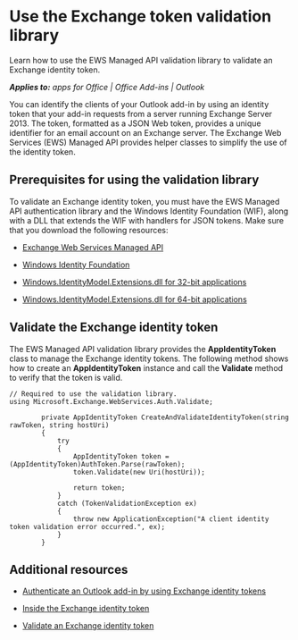 
# Use the Exchange token validation library
Learn how to use the EWS Managed API validation library to validate an Exchange identity token.

 _**Applies to:** apps for Office | Office Add-ins | Outlook_

You can identify the clients of your Outlook add-in by using an identity token that your add-in requests from a server running Exchange Server 2013. The token, formatted as a JSON Web token, provides a unique identifier for an email account on an Exchange server. The Exchange Web Services (EWS) Managed API provides helper classes to simplify the use of the identity token.

## Prerequisites for using the validation library


To validate an Exchange identity token, you must have the EWS Managed API authentication library and the Windows Identity Foundation (WIF), along with a DLL that extends the WIF with handlers for JSON tokens. Make sure that you download the following resources:


- [Exchange Web Services Managed API](http://go.microsoft.com/fwlink/?LinkID=255472)
    
- [Windows Identity Foundation ](http://www.microsoft.com/en-us/download/details.aspx?id=17331)
    
- [Windows.IdentityModel.Extensions.dll for 32-bit applications](http://download.microsoft.com/download/0/1/D/01D06854-CA0C-46F1-ADBA-EBF86010DCC6/MicrosoftIdentityExtensions-32.msi)
    
- [Windows.IdentityModel.Extensions.dll for 64-bit applications](http://download.microsoft.com/download/0/1/D/01D06854-CA0C-46F1-ADBA-EBF86010DCC6/MicrosoftIdentityExtensions-64.msi)
    

## Validate the Exchange identity token


The EWS Managed API validation library provides the  **AppIdentityToken** class to manage the Exchange identity tokens. The following method shows how to create an **AppIdentityToken** instance and call the **Validate** method to verify that the token is valid.


```
// Required to use the validation library.
using Microsoft.Exchange.WebServices.Auth.Validate;

        private AppIdentityToken CreateAndValidateIdentityToken(string rawToken, string hostUri)
        {
            try
            {
                AppIdentityToken token = (AppIdentityToken)AuthToken.Parse(rawToken);
                token.Validate(new Uri(hostUri));

                return token;
            }
            catch (TokenValidationException ex)
            {
                throw new ApplicationException("A client identity token validation error occurred.", ex);
            }
        }

```


## Additional resources



- [Authenticate an Outlook add-in by using Exchange identity tokens](../outlook/authentication/authentication.md)
    
- [Inside the Exchange identity token](../outlook/authentication/inside-the-identity-token.md)
    
- [Validate an Exchange identity token](../outlook/authentication/validate-an-identity-token.md)
    
